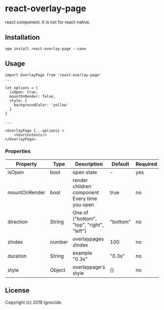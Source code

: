 # react-overlay-page

react component. It is not for react-native.

## Installation

```
npm install react-overlay-page --save
```  

## Usage

```
import OverlayPage from 'react-overlay-page'
...

let options = {
  isOpen: true,
  mountOnRender: false,
  style: {
    backgroundColor: 'yellow'
  }
}

...

<OverlayPage {...options} >
    <YourContents/>
</OverlayPage>
```  

### Properties

| Property      | Type   | Description                                   | Default  | Required |
| ------------- | ------ | --------------------------------------------- | -------- | -------- |
| isOpen        | bool   | open state                                    | -        | yes      |
| mountOnRender | bool   | render children component Every time you open | true     | no       |
| direction     | String | One of ("bottom", "top", "right", "left")     | "bottom" | no       |
| zIndex        | number | overlaypages zIndex                           | 100      | no       |
| duration      | String | example "0.3s"                                | "0.3s"   | no       |
| style         | Object | overlaypage's style                           | {}       | no       |

## License

Copyright (c) 2018 Ignocide.
